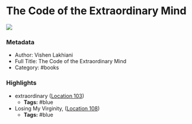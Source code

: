 # The Code of the Extraordinary Mind

![](https://images-na.ssl-images-amazon.com/images/I/41N68GraMKL._SL200_.jpg)

### Metadata

- Author: Vishen Lakhiani
- Full Title: The Code of the Extraordinary Mind
- Category: #books

### Highlights

- extraordinary ([Location 103](https://readwise.io/to_kindle?action=open&asin=B0182SMOBE&location=103))
  - **Tags:** #blue
- Losing My Virginity, ([Location 108](https://readwise.io/to_kindle?action=open&asin=B0182SMOBE&location=108))
  - **Tags:** #blue

